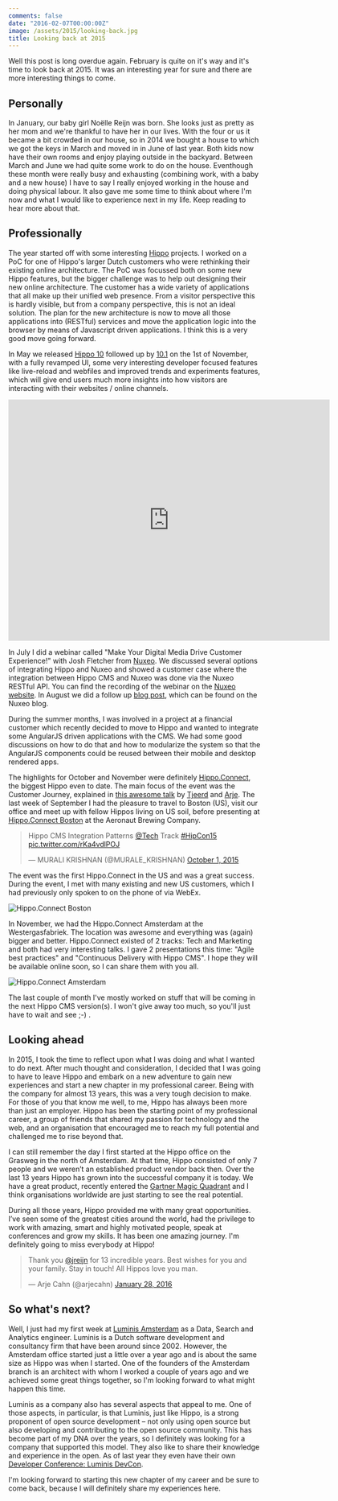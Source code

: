 ```yaml
---
comments: false
date: "2016-02-07T00:00:00Z"
image: /assets/2015/looking-back.jpg
title: Looking back at 2015
---
```


Well this post is long overdue again. February is quite on it's way and it's time to look back at 2015. It was an interesting year for sure and there are more interesting things to come.

## Personally

In January, our baby girl Noëlle Reijn was born. She looks just as pretty as her mom and we're thankful to have her in our lives. With the four or us it became a bit crowded in our house, so in 2014 we bought a house to which we got the keys in March and moved in in June of last year. Both kids now have their own rooms and enjoy playing outside in the backyard. Between March and June we had quite some work to do on the house. Eventhough these month were really busy and exhausting (combining work, with a baby and a new house) I have to say I really enjoyed working in the house and doing physical labour. It also gave me some time to think about where I'm now and what I would like to experience next in my life. Keep reading to hear more about that.

## Professionally

The year started off with some interesting [Hippo](http://www.onehippo.com) projects. I worked on a PoC for one of Hippo's larger Dutch customers who were rethinking their existing online architecture. The PoC was focussed both on some new Hippo features, but the bigger challenge was to help out designing their new online architecture. The customer has a wide variety of applications that all make up their unified web presence. From a visitor perspective this is hardly visible, but from a company perspective, this is not an ideal solution. The plan for the new architecture is now to move all those applications into (RESTful) services and move the application logic into the browser by means of Javascript driven applications. I think this is a very good move going forward.

In May we released [Hippo 10](http://www.onehippo.org/about/release-notes/10/10.0.1-release-notes.html) followed up by [10.1](http://www.onehippo.org/about/release-notes/10/10.1.0-release-notes.html) on the 1st of November, with a fully revamped UI, some very interesting developer focused features like live-reload and webfiles and improved trends and experiments features, which will give end users much more insights into how visitors are interacting with their websites / online channels.

<iframe src="https://player.vimeo.com/video/133562109" frameborder="0" width="640" height="480"> </iframe>

In July I did a webinar called "Make Your Digital Media Drive Customer Experience!" with Josh Fletcher from [Nuxeo](https://www.nuxeo.com). We discussed several options of integrating Hippo and Nuxeo and showed a customer case where the integration between Hippo CMS and Nuxeo was done via the Nuxeo RESTful API. You can find the recording of the webinar on the [Nuxeo website](https://www.nuxeo.com/resources/make-digital-media-drive-customer-experience/). In August we did a follow up [blog post](https://www.nuxeo.com/blog/hippo-and-nuxeo-supercharge-customer-experience-with-your-digital-media/), which can be found on the Nuxeo blog.

During the summer months, I was involved in a project at a financial customer which recently decided to move to Hippo and wanted to integrate some AngularJS driven applications with the CMS. We had some good discussions on how to do that and how to modularize the system so that the AngularJS components could be reused between their mobile and desktop rendered apps.

The highlights for October and November were definitely [Hippo.Connect](http://www.onehippo.com/connect/), the biggest Hippo even to date. The main focus of the event was the Customer Journey, explained in [this awesome talk](http://www.onehippo.com/en/resources/videos/hippo-connect-2015/amsterdam/journey-into-the-customer-journey.html) by [Tjeerd](https://twitter.com/tbrenninkmeijer) and [Arje](https://twitter.com/arjecahn). The last week of September I had the pleasure to travel to Boston (US), visit our office and meet up with fellow Hippos living on US soil, before presenting at [Hippo.Connect Boston](http://www.onehippo.com/connect/boston) at the Aeronaut Brewing Company.

<blockquote class="twitter-tweet" lang="en"><p lang="en" dir="ltr">Hippo CMS Integration Patterns <a href="https://twitter.com/tech">@Tech</a> Track <a href="https://twitter.com/hashtag/HipCon15?src=hash">#HipCon15</a> <a href="https://t.co/rKa4vdlPOJ">pic.twitter.com/rKa4vdlPOJ</a></p>&mdash; MURALI KRISHNAN (@MURALE_KRISHNAN) <a href="https://twitter.com/MURALE_KRISHNAN/status/649642324948045824">October 1, 2015</a></blockquote>
<script async src="//platform.twitter.com/widgets.js" charset="utf-8"></script>

The event was the first Hippo.Connect in the US and was a great success. During the event, I met with many existing and new US customers, which I had previously only spoken to on the phone of via WebEx.

![Hippo.Connect Boston](/assets/2015/connect/IMG_4385_Fotor_Collage.jpg)

In November, we had the Hippo.Connect Amsterdam at the Westergasfabriek. The location was awesome and everything was (again) bigger and better. Hippo.Connect existed of 2 tracks: Tech and Marketing and both had very interesting talks. I gave 2 presentations this time: "Agile best practices" and "Continuous Delivery with Hippo CMS". I hope they will be available online soon, so I can share them with you all.

![Hippo.Connect Amsterdam](/assets/2015/connect/CTCj8rSW4AAtAdm-large_Collage.jpg)

The last couple of month I've mostly worked on stuff that will be coming in the next Hippo CMS version(s). I won't give away too much, so you'll just have to wait and see ;-) .

## Looking ahead

In 2015, I took the time to reflect upon what I was doing and what I wanted to do next. After much thought and consideration, I decided that I was going to have to leave Hippo and embark on a new adventure to gain new experiences and start a new chapter in my professional career. Being with the company for almost 13 years, this was a very tough decision to make. For those of you that know me well, to me, Hippo has always been more than just an employer. Hippo has been the starting point of my professional career, a group of friends that shared my passion for technology and the web, and an organisation that encouraged me to reach my full potential and challenged me to rise beyond that.

I can still remember the day I first started at the Hippo office on the Grasweg in the north of Amsterdam. At that time, Hippo consisted of only 7 people and we weren’t an established product vendor back then. Over the last 13 years Hippo has grown into the successful company it is today. We have a great product, recently entered the [Gartner Magic Quadrant](http://go.onehippo.com/GartnerMQ) and I think organisations worldwide are just starting to see the real potential.

During all those years, Hippo provided me with many great opportunities. I’ve seen some of the greatest cities around the world, had the privilege to work with amazing, smart and highly motivated people, speak at conferences and grow my skills. It has been one amazing journey. I'm definitely going to miss everybody at Hippo!

<blockquote class="twitter-tweet" lang="en"><p lang="en" dir="ltr">Thank you <a href="https://twitter.com/jreijn">@jreijn</a> for 13 incredible years. Best wishes for you and your family. Stay in touch! All Hippos love you man.</p>&mdash; Arje Cahn (@arjecahn) <a href="https://twitter.com/arjecahn/status/692833000107675648">January 28, 2016</a></blockquote>
<script async src="//platform.twitter.com/widgets.js" charset="utf-8"></script>

## So what's next?

Well, I just had my first week at [Luminis Amsterdam](http://amsterdam.luminis.eu/) as a Data, Search and Analytics engineer. Luminis is a Dutch software development and consultancy firm that have been around since 2002. However, the Amsterdam office started just a little over a year ago and is about the same size as Hippo was when I started. One of the founders of the Amsterdam branch is an architect with whom I worked a couple of years ago and we achieved some great things together, so I'm looking forward to what might happen this time.

Luminis as a company also has several aspects that appeal to me. One of those aspects, in particular, is that Luminis, just like Hippo, is a strong proponent of open source development – not only using open source but also developing and contributing to the open source community. This has become part of my DNA over the years, so I definitely was looking for a company that supported this model. They also like to share their knowledge and experience in the open. As of last year they even have their own [Developer Conference: Luminis DevCon](https://www.luminis.eu/blog/our-second-for-developers-by-developers-it-conference/).

I'm looking forward to starting this new chapter of my career and be sure to come back, because I will definitely share my experiences here.
